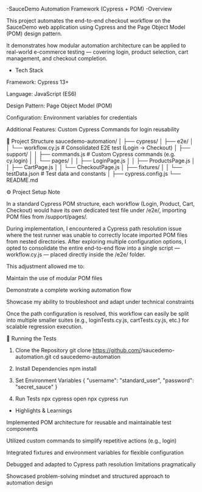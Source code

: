  -SauceDemo Automation Framework (Cypress + POM)
 -Overview

This project automates the end-to-end checkout workflow on the SauceDemo
 web application using Cypress and the Page Object Model (POM) design pattern.

It demonstrates how modular automation architecture can be applied to real-world e-commerce testing — covering login, product selection, cart management, and checkout completion.

- Tech Stack

Framework: Cypress 13+

Language: JavaScript (ES6)

Design Pattern: Page Object Model (POM)

Configuration: Environment variables for credentials

Additional Features: Custom Cypress Commands for login reusability

🧱 Project Structure
saucedemo-automation/
│
├── cypress/
│   ├── e2e/
│   │   └── workflow.cy.js         # Consolidated E2E test (Login → Checkout)
│   ├── support/
│   │   ├── commands.js            # Custom Cypress commands (e.g. cy.login)
│   │   └── pages/
│   │       ├── LoginPage.js
│   │       ├── ProductsPage.js
│   │       ├── CartPage.js
│   │       └── CheckoutPage.js
│   ├── fixtures/
│   │   └── testData.json          # Test data and constants
│
├── cypress.config.js
└── README.md




⚙️ Project Setup Note

In a standard Cypress POM structure, each workflow (Login, Product, Cart, Checkout) would have its own dedicated test file under /e2e/, importing POM files from /support/pages/.

During implementation, I encountered a Cypress path resolution issue where the test runner was unable to correctly locate imported POM files from nested directories.
After exploring multiple configuration options, I opted to consolidate the entire end-to-end flow into a single script — workflow.cy.js — placed directly inside the /e2e/ folder.

This adjustment allowed me to:

Maintain the use of modular POM files

Demonstrate a complete working automation flow

Showcase my ability to troubleshoot and adapt under technical constraints

Once the path configuration is resolved, this workflow can easily be split into multiple smaller suites (e.g., loginTests.cy.js, cartTests.cy.js, etc.) for scalable regression execution.

🚀 Running the Tests

1. Clone the Repository
   git clone https://github.com/<your-username>/saucedemo-automation.git
cd saucedemo-automation

2. Install Dependencies
   npm install

3. Set Environment Variables
   {
  "username": "standard_user",
  "password": "secret_sauce"
}

4. Run Tests
   npx cypress open
   npx cypress run

 - Highlights & Learnings

Implemented POM architecture for reusable and maintainable test components

Utilized custom commands to simplify repetitive actions (e.g., login)

Integrated fixtures and environment variables for flexible configuration

Debugged and adapted to Cypress path resolution limitations pragmatically

Showcased problem-solving mindset and structured approach to automation design  


   




